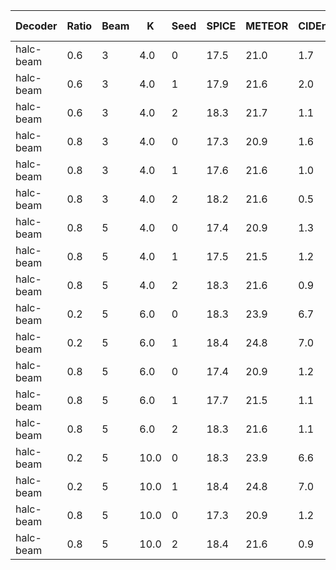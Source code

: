 | Decoder | Ratio | Beam | K | Seed | SPICE | METEOR | CIDEr | CHAIRs | CHAIRi | Num of Samples | Max Tokens |
|---------|-----------|-----------|----------|------------|-------|--------|-------|--------|--------|--------|--------|
| halc-beam | 0.6 | 3 | 4.0 | 0 | 17.5 | 21.0 | 1.7 | 19.7 | 7.9 | 64 | 300 |
| halc-beam | 0.6 | 3 | 4.0 | 1 | 17.9 | 21.6 | 2.0 | 25.3 | 10.6 | 64 | 300 |
| halc-beam | 0.6 | 3 | 4.0 | 2 | 18.3 | 21.7 | 1.1 | 25.7 | 10.6 | 64 | 300 |
| halc-beam | 0.8 | 3 | 4.0 | 0 | 17.3 | 20.9 | 1.6 | 23.3 | 9.2 | 64 | 300 |
| halc-beam | 0.8 | 3 | 4.0 | 1 | 17.6 | 21.6 | 1.0 | 26.3 | 10.9 | 64 | 300 |
| halc-beam | 0.8 | 3 | 4.0 | 2 | 18.2 | 21.6 | 0.5 | 28.7 | 11.1 | 64 | 300 |
| halc-beam | 0.8 | 5 | 4.0 | 0 | 17.4 | 20.9 | 1.3 | 23.0 | 9.3 | 64 | 300 |
| halc-beam | 0.8 | 5 | 4.0 | 1 | 17.5 | 21.5 | 1.2 | 28.7 | 10.6 | 64 | 300 |
| halc-beam | 0.8 | 5 | 4.0 | 2 | 18.3 | 21.6 | 0.9 | 26.1 | 10.1 | 64 | 300 |
| halc-beam | 0.2 | 5 | 6.0 | 0 | 18.3 | 23.9 | 6.7 | 11.7 | 6.4 | 32 | 300 |
| halc-beam | 0.2 | 5 | 6.0 | 1 | 18.4 | 24.8 | 7.0 | 16.0 | 7.4 | 32 | 300 |
| halc-beam | 0.8 | 5 | 6.0 | 0 | 17.4 | 20.9 | 1.2 | 23.7 | 9.9 | 64 | 300 |
| halc-beam | 0.8 | 5 | 6.0 | 1 | 17.7 | 21.5 | 1.1 | 27.7 | 10.8 | 64 | 300 |
| halc-beam | 0.8 | 5 | 6.0 | 2 | 18.3 | 21.6 | 1.1 | 25.8 | 10.1 | 64 | 300 |
| halc-beam | 0.2 | 5 | 10.0 | 0 | 18.3 | 23.9 | 6.6 | 11.7 | 6.4 | 32 | 300 |
| halc-beam | 0.2 | 5 | 10.0 | 1 | 18.4 | 24.8 | 7.0 | 16.0 | 7.4 | 32 | 300 |
| halc-beam | 0.8 | 5 | 10.0 | 0 | 17.3 | 20.9 | 1.2 | 23.7 | 9.7 | 64 | 300 |
| halc-beam | 0.8 | 5 | 10.0 | 2 | 18.4 | 21.6 | 0.9 | 25.7 | 10.4 | 64 | 300 |
